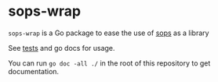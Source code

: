 # sops-wrap

`sops-wrap` is a Go package to ease the use of [sops](https://github.com/mozilla/sops) as a library

See [tests](./sops_test.go) and go docs for usage.


You can run `go doc -all ./` in the root of this repository to get documentation.